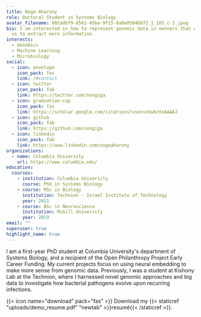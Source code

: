 ```yaml
---
title: Noga Aharony
role: Doctoral Student in Systems Biology
avatar_filename: 002adbf9-8562-45be-9f15-8a0e05046872_1_105_c-2.jpeg
bio: I am interested in how to represent genomic data in manners that will allow
  us to extract more information.
interests:
  - Genomics
  - Machine Learning
  - Microbiology
social:
  - icon: envelope
    icon_pack: fas
    link: /#contact
  - icon: twitter
    icon_pack: fab
    link: https://twitter.com/nongiga
  - icon: graduation-cap
    icon_pack: fas
    link: https://scholar.google.com/citations?user=nVw6rmsAAAAJ
  - icon: github
    icon_pack: fab
    link: https://github.com/nongiga
  - icon: linkedin
    icon_pack: fab
    link: https://www.linkedin.com/nogaaharony
organizations:
  - name: Columbia University
    url: https://www.columbia.edu/
education:
  courses:
    - institution: Columbia University
      course: PhD in Systems Biology
    - course: MSc in Biology
      institution: Technion - Israel Institute of Technology
      year: 2021
    - course: BSc in Neuroscience
      institution: McGill University
      year: 2019
email: ""
superuser: true
highlight_name: true
---
```

I am a first-year PhD student at Columbia University's department of Systems Biology, and a recipient of the Open Philanthropy Project Early Career Funding. My current projects focus on using neural embedding to make more sense from genomic data. Previously, I was a student at Kishony Lab at the Technion, where I harnessed novel genomic approaches and big data to investigate how bacterial pathogens evolve upon recurring infections.

{{< icon name="download" pack="fas" >}} Download my {{< staticref "uploads/demo_resume.pdf" "newtab" >}}resumé{{< /staticref >}}.